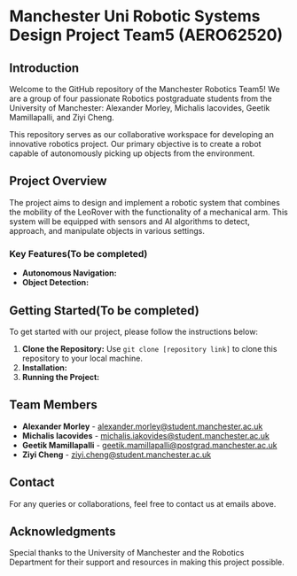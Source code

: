 # Manchester Uni Robotic Systems Design Project Team5 (AERO62520)

## Introduction

Welcome to the GitHub repository of the Manchester Robotics Team5! We are a group of four passionate Robotics postgraduate students from the University of Manchester: Alexander Morley, Michalis Iacovides, Geetik Mamillapalli, and Ziyi Cheng.

This repository serves as our collaborative workspace for developing an innovative robotics project. Our primary objective is to create a robot capable of autonomously picking up objects from the environment.

## Project Overview

The project aims to design and implement a robotic system that combines the mobility of the LeoRover with the functionality of a mechanical arm. This system will be equipped with sensors and AI algorithms to detect, approach, and manipulate objects in various settings.

### Key Features(To be completed)

- **Autonomous Navigation:** 
- **Object Detection:**

## Getting Started(To be completed)

To get started with our project, please follow the instructions below:

1. **Clone the Repository:** Use `git clone [repository link]` to clone this repository to your local machine.
2. **Installation:** 
3. **Running the Project:** 

## Team Members

- **Alexander Morley** - <alexander.morley@student.manchester.ac.uk>
- **Michalis Iacovides** - <michalis.iakovides@student.manchester.ac.uk>
- **Geetik Mamillapalli** - <geetik.mamillapalli@postgrad.manchester.ac.uk>
- **Ziyi Cheng** - <ziyi.cheng@student.manchester.ac.uk>

## Contact

For any queries or collaborations, feel free to contact us at emails above.

## Acknowledgments

Special thanks to the University of Manchester and the Robotics Department for their support and resources in making this project possible.
